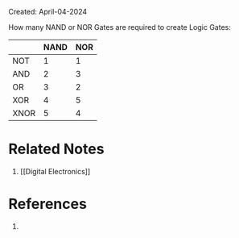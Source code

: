 Created: April-04-2024

How many NAND or NOR Gates are required to create Logic Gates:

|      | NAND | NOR |
| ---- | ---- | --- |
| NOT  | 1    | 1   |
| AND  | 2    | 3   |
| OR   | 3    | 2   |
| XOR  | 4    | 5   |
| XNOR | 5    | 4   |

# Related Notes

1. [[Digital Electronics]]
# References

1. 
